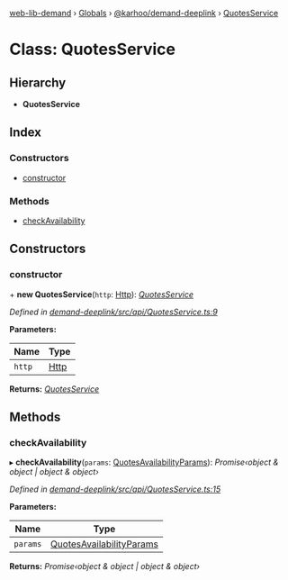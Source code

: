 [web-lib-demand](../README.md) › [Globals](../globals.md) › [@karhoo/demand-deeplink](../modules/_karhoo_demand_deeplink.md) › [QuotesService](_karhoo_demand_deeplink.quotesservice.md)

# Class: QuotesService

## Hierarchy

* **QuotesService**

## Index

### Constructors

* [constructor](_karhoo_demand_deeplink.quotesservice.md#constructor)

### Methods

* [checkAvailability](_karhoo_demand_deeplink.quotesservice.md#checkavailability)

## Constructors

###  constructor

\+ **new QuotesService**(`http`: [Http](../interfaces/_karhoo_demand_deeplink.http.md)): *[QuotesService](_karhoo_demand_deeplink.quotesservice.md)*

*Defined in [demand-deeplink/src/api/QuotesService.ts:9](https://github.com/karhoo/web-lib-demand/blob/41d4063/packages/demand-deeplink/src/api/QuotesService.ts#L9)*

**Parameters:**

Name | Type |
------ | ------ |
`http` | [Http](../interfaces/_karhoo_demand_deeplink.http.md) |

**Returns:** *[QuotesService](_karhoo_demand_deeplink.quotesservice.md)*

## Methods

###  checkAvailability

▸ **checkAvailability**(`params`: [QuotesAvailabilityParams](../modules/_karhoo_demand_deeplink.md#quotesavailabilityparams)): *Promise‹object & object | object & object›*

*Defined in [demand-deeplink/src/api/QuotesService.ts:15](https://github.com/karhoo/web-lib-demand/blob/41d4063/packages/demand-deeplink/src/api/QuotesService.ts#L15)*

**Parameters:**

Name | Type |
------ | ------ |
`params` | [QuotesAvailabilityParams](../modules/_karhoo_demand_deeplink.md#quotesavailabilityparams) |

**Returns:** *Promise‹object & object | object & object›*

